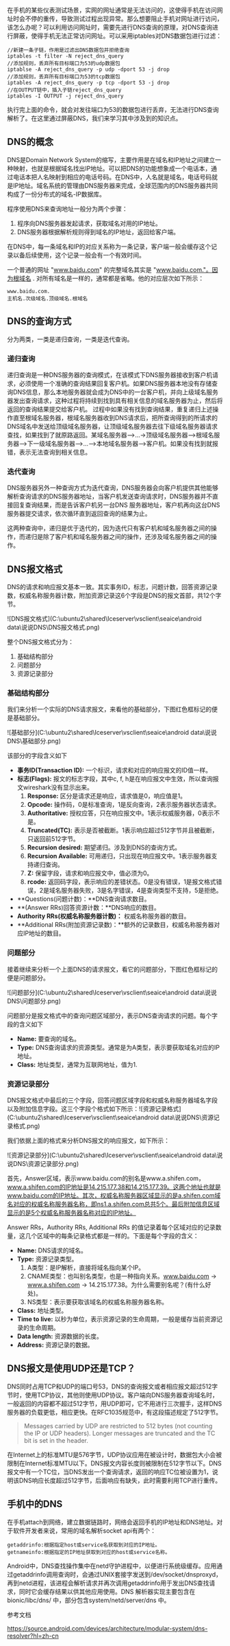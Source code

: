 在手机的某些仪表测试场景，实网的网址通常是无法访问的，这使得手机在访问网址时会不停的重传，导致测试过程出现异常。那么想要阻止手机对网址进行访问，该怎么办呢？可以利用访问网址时，需要先进行DNS查询的原理，对DNS查询进行屏蔽，使得手机无法正常访问网址。可以采用iptables对DNS数据包进行过滤：

```
//新建一条子链，作用是过滤出DNS数据包并拒绝查询
iptables -t filter -N reject_dns_query
//添加规则，丢弃所有目标端口为53的udp数据包
iptablse -A reject_dns_query -p udp -dport 53 -j drop
//添加规则，丢弃所有目标端口为53的tcp数据包
iptables -A reject_dns_query -p tcp -dport 53 -j drop
//在OUTPUT链中，插入子链reject_dns_query
iptables -I OUTPUT -j reject_dns_query
```

执行完上面的命令，就会对发往端口为53的数据包进行丢弃，无法进行DNS查询解析了。在这里通过屏蔽DNS，我们来学习其中涉及到的知识点。

## DNS的概念

DNS是Domain Network System的缩写，主要作用是在域名和IP地址之间建立一种映射，也就是根据域名找出IP地址。可以把DNS的功能想象成一个电话本，通过电话本把人名映射到相应的电话号码。在DNS中，人名就是域名，电话号码就是IP地址。域名系统的管理由DNS服务器来完成，全球范围内的DNS服务器共同构成了一份分布式的域名-IP数据库。

程序使用DNS来查询地址一般分为两个步骤：

1. 程序向DNS服务器发起请求，获取域名对用的IP地址。
2. DNS服务器根据解析规则得到域名的IP地址，返回给客户端。

在DNS中，每一条域名和IP的对应关系称为一条记录，客户端一般会缓存这个记录以备后续使用，这个记录一般会有一个有效时间。

一个普通的网址 "www.baidu.com" 的完整域名其实是 "www.baidu.com."。因为根域名 . 对所有域名是一样的，通常都是省略。他的对应层次如下所示：

```
www.baidu.com.
主机名.次级域名.顶级域名.根域名
```

## DNS的查询方式

分为两类，一类是递归查询，一类是迭代查询。

### 递归查询

递归查询是一种DNS服务器的查询模式，在该模式下DNS服务器接收到客户机请求，必须使用一个准确的查询结果回复客户机。如果DNS服务器本地没有存储查询DNS信息，那么本地服务器就会成为DNS中的一台客户机，并向上级域名服务器发出查询请求，这种过程将持续到找到具有相关信息的域名服务器为止，然后将返回的查询结果提交给客户机。
过程中如果没有找到查询结果，重复递归上述操作直至根域名服务器，根域名服务器收到DNS请求后，把所查询得到的所请求的DNS域名中发送给顶级域名服务器，让顶级域名服务器去往下级域名服务器请求查找，如果找到了就原路返回。某域名服务器-->...->顶级域名服务器-->根域名服务器-->下一级域名服务器-->...-->本地域名服务器-->客户机。如果没有找到就报错，表示无法查询到相关信息。

### 迭代查询

DNS服务器另外一种查询方式为迭代查询，DNS服务器会向客户机提供其他能够解析查询请求的DNS服务器地址，当客户机发送查询请求时，DNS服务器并不直接回复查询结果，而是告诉客户机另一台DNS 服务器地址，客户机再向这台DNS服务器提交请求，依次循环直到返回查询的结果为止。

这两种查询中，递归是优于迭代的，因为迭代只有客户机和域名服务器之间的操作，而递归是除了客户机和域名服务器之间的操作，还涉及域名服务器之间的操作。

## DNS报文格式

DNS的请求和响应报文基本一致。其实事务ID，标志，问题计数，回答资源记录数，权威名称服务器计数，附加资源记录这6个字段是DNS的报文首部，共12个字节。

![DNS报文格式](C:\ubuntu2\shared\Iceserver\vsclient\seaice\android data\说说DNS\DNS报文格式.png)

整个DNS报文格式分为：

1. 基础结构部分
2. 问题部分
3. 资源记录部分

### 基础结构部分

我们来分析一个实际的DNS请求报文，来看他的基础部分，下图红色框标记的便是基础部分。

![基础部分](C:\ubuntu2\shared\Iceserver\vsclient\seaice\android data\说说DNS\基础部分.png)

该部分的字段含义如下

- **事务ID(Transaction ID):** 一个标识，请求和对应的响应报文的ID值一样。
- **标志(Flags):** 报文的标志字段，其中c, f, h是在响应报文中生效，所以查询报文wireshark没有显示出来。
  1. **Response:** 区分是请求还是响应，请求值是0，响应值是1。
  2. **Opcode:** 操作码，0是标准查询，1是反向查询，2表示服务器状态请求。
  3. **Authoritative:** 授权应答，只在响应报文中。1表示权威服务器，0表示不是。
  4. **Truncated(TC):** 表示是否被截断。1表示响应超过512字节并且被截断，只返回前512字节。
  5. **Recursion desired:** 期望递归。涉及到DNS的查询方式。
  6. **Recursion Available:** 可用递归，只出现在响应报文中。1表示服务器支持递归查询。
  7. **Z:** 保留字段，请求和响应报文中，值必须为0。
  8. **rcode:** 返回码字段，表示响应的差错状态。0是没有错误，1是报文格式错误，2是域名服务器失败，3是名字错误，4是查询类型不支持，5是拒绝。
- **Questions(问题计数)：**DNS查询请求数目。
- **(Answer RRs)回答资源计数：**DNS响应的数目。
- **Authority RRs(权威名称服务器计数)：** 权威名称服务器的数目。
- **Additional RRs(附加资源记录数)：**额外的记录数目，权威名称服务器对应IP地址的数目。

### 问题部分

接着继续来分析一个上面DNS的请求报文，看它的问题部分，下图红色框标记的便是问题部分。

![问题部分](C:\ubuntu2\shared\Iceserver\vsclient\seaice\android data\说说DNS\问题部分.png)

问题部分是报文格式中的查询问题区域部分，表示DNS查询请求的问题。每个字段的含义如下

- **Name:** 要查询的域名。
- **Type:** DNS查询请求的资源类型。通常是为A类型，表示要获取域名对应的IP地址。
- **Class:** 地址类型，通常为互联网地址，值为1.

### 资源记录部分

DNS报文格式中最后的三个字段，回答问题区域字段和权威名称服务器域名字段以及附加信息字段。这三个字段个格式如下所示：![资源记录格式](C:\ubuntu2\shared\Iceserver\vsclient\seaice\android data\说说DNS\资源记录格式.png)

我们依据上面的格式来分析DNS报文的响应报文，如下所示：

![资源记录部分](C:\ubuntu2\shared\Iceserver\vsclient\seaice\android data\说说DNS\资源记录部分.png)

首先，Answer区域，表示www.baidu.com的别名是www.a.shifen.com， www.a.shifen.com的IP地址是14.215.177.38和14.215.177.39。这两个地址也就是www.baidu.com的IP地址。其次，权威名称服务器区域显示的是a.shifen.com域名对应的权威名称服务器名称，即ns1.a.shifen.com总共5个。最后附加信息区域显示的是5个权威名称服务器名称对应的IP地址。

Answer RRs，Authority RRs, Additional RRs 的值记录着每个区域对应的记录数量，这几个区域中的每条记录格式都是一样的。下面是每个字段的含义：

- **Name:** DNS请求的域名。
- **Type:** 资源记录类型。
  1. A类型：是IP解析，直接将域名指向某个IP。
  2. CNAME类型：也叫别名类型，也是一种指向关系。www.baidu.com -> www.a.shifen.com -> 14.215.177.38。为什么需要别名呢？(有什么好处)。
  3. NS类型：表示要获取该域名的权威名称服务器名称。
- **Class:** 地址类型。
- **Time to live:** 以秒为单位，表示资源记录的生命周期，一般是缓存当前资源记录的生命周期。
- **Data length:** 资源数据的长度。
- **Address:** 资源记录的数据。

## DNS报文是使用UDP还是TCP？

DNS同时占用TCP和UDP的端口号53，DNS的查询报文或者相应报文超过512字节时，使用TCP协议，其他则使用UDP协议。客户端向DNS服务器查询域名时，一般返回的内容都不超过512字节，用UDP即可，它不用进行三次握手，这样DNS服务器的负载更低，相应更快。在RFC1035规范中，有这段描述规定了512字节。

>Messages carried by UDP are restricted to 512 bytes (not counting the IP or UDP headers). Longer messages are truncated and the TC bit is set in the header.

在Internet上的标准MTU是576字节，UDP协议应用在被设计时，数据包大小会被限制在Internet标准MTU以下。DNS报文内容长度则被限制在512字节以下。DNS报文中有一个TC位，当DNS发出一个查询请求，返回的响应TC位被设置为1，说明该DNS响应长度超过512字节，后面响应有缺失，此时需要利用TCP进行重传。

## 手机中的DNS

在手机attach到网络，建立数据链路时，网络会返回手机的IP地址和DNS地址。对于软件开发者来说，常用的域名解析socket api有两个：

```
getaddrinfo:根据指定host或service名获取到对应的IP地址。
getnameinfo:根据指定的IP地址获取到对应的host或service名称。
```

Android中，DNS查找操作集中在netd守护进程中，以便进行系统级缓存。应用通过getaddrinfo调用查询时，会通过UNIX套接字发送到/dev/socket/dnsproxyd，再到netd进程，该进程会解析请求并再次调用getaddrinfo用于发出DNS查找请求，同时它会缓存结果以供其他应用使用。DNS 解析器实现主要包含在 bionic/libc/dns/ 中，部分包含system/netd/server/dns 中。

参考文档

https://source.android.com/devices/architecture/modular-system/dns-resolver?hl=zh-cn